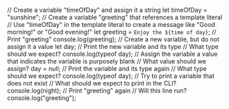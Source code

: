 // Create a variable "timeOfDay" and assign it a string
let timeOfDay = "sunshine";
// Create a variable "greeting" that references a template literal
// Use "timeOfDay" in the template literal to create a message like "Good morning!" or "Good evening!"
let greeting = `Enjoy the ${time of day}`;
// Print "greeting"
console.log(greeting);
// Create a new variable, but do not assign it a value
let day;
// Print the new variable and its type
// What type should we expect?
console.log(typeof day);
// Assign the variable a value that indicates the variable is purposely blank
// What value should we assign?
day = null;
// Print the variable and its type again
// What type should we expect?
console.log(typeof day);
// Try to print a variable that does not exist
// What should we expect to print in the CLI?
console.log(night);
// Print "greeting" again
// Will this line run?
console.log("greeting");

